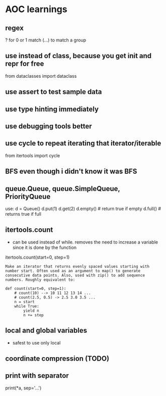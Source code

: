 # AOC learnings

## regex
? for 0 or 1 match
(...) to match a group

## use instead of class, because you get init and repr for free
from dataclasses import dataclass 

## use assert to test sample data

## use type hinting immediately

## use debugging tools better

## use cycle to repeat iterating that iterator/iterable
from itertools import cycle

## BFS even though i didn't know it was BFS

## queue.Queue, queue.SimpleQueue, PriorityQueue
use:
d = Queue()
d.put(1)
d.get(2)
d.empty() # return true if empty
d.full() # returns true if full


## itertools.count
- can be used instead of while. removes the need to increase a variable since it is done by the function

 itertools.count(start=0, step=1)

    Make an iterator that returns evenly spaced values starting with number start. Often used as an argument to map() to generate consecutive data points. Also, used with zip() to add sequence numbers. Roughly equivalent to:

    def count(start=0, step=1):
        # count(10) --> 10 11 12 13 14 ...
        # count(2.5, 0.5) -> 2.5 3.0 3.5 ...
        n = start
        while True:
            yield n
            n += step

## local and global variables
- safest to use only local


## coordinate compression (TODO)

## print with separator
print(*a, sep='...')
